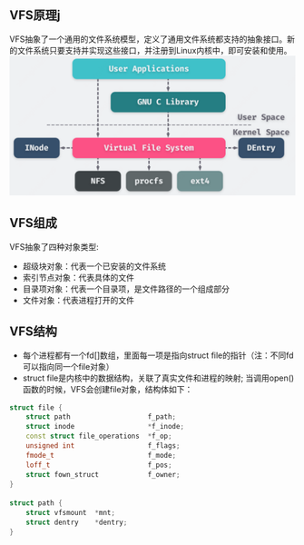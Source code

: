 ## VFS原理j
VFS抽象了一个通用的文件系统模型，定义了通用文件系统都支持的抽象接口。新的文件系统只要支持并实现这些接口，并注册到Linux内核中，即可安装和使用。
<img src="images/vfs_arc.png" width="600px" />

## VFS组成
VFS抽象了四种对象类型:
- 超级块对象：代表一个已安装的文件系统
- 索引节点对象：代表具体的文件
- 目录项对象：代表一个目录项，是文件路径的一个组成部分
- 文件对象：代表进程打开的文件

## VFS结构
- 每个进程都有一个fd[]数组，里面每一项是指向struct file的指针（注：不同fd可以指向同一个file对象）
- struct file是内核中的数据结构，关联了真实文件和进程的映射; 当调用open()函数的时候，VFS会创建file对象，结构体如下：
```C++
struct file {
    struct path                   f_path;
    struct inode                  *f_inode;
    const struct file_operations  *f_op;
    unsigned int                  f_flags;
    fmode_t                       f_mode;
    loff_t                        f_pos;
    struct fown_struct            f_owner;
}

struct path {
    struct vfsmount  *mnt;
    struct dentry    *dentry;
}
```

